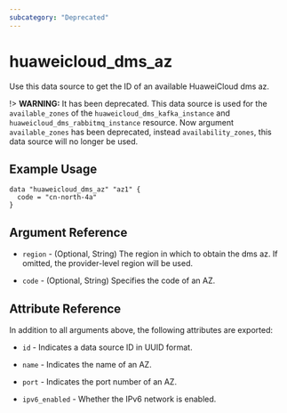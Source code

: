 ```yaml
---
subcategory: "Deprecated"
---
```


# huaweicloud_dms_az

Use this data source to get the ID of an available HuaweiCloud dms az.

!> **WARNING:** It has been deprecated. This data source is used for the `available_zones` of the
`huaweicloud_dms_kafka_instance` and `huaweicloud_dms_rabbitmq_instance` resource.
Now argument `available_zones` has been deprecated, instead `availability_zones`,
this data source will no longer be used.

## Example Usage

```hcl
data "huaweicloud_dms_az" "az1" {
  code = "cn-north-4a"
}
```

## Argument Reference

* `region` - (Optional, String) The region in which to obtain the dms az. If omitted, the provider-level region will be
  used.

* `code` - (Optional, String) Specifies the code of an AZ.

## Attribute Reference

In addition to all arguments above, the following attributes are exported:

* `id` - Indicates a data source ID in UUID format.

* `name` - Indicates the name of an AZ.

* `port` - Indicates the port number of an AZ.

* `ipv6_enabled` - Whether the IPv6 network is enabled.

